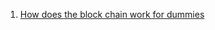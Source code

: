 1. [How does the block chain work for dummies](https://medium.com/the-intrepid-review/how-does-the-blockchain-work-for-dummies-explained-simply-9f94d386e093)

